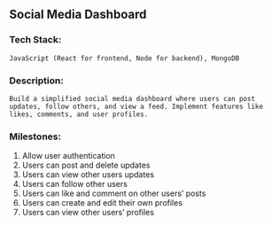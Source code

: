 ## Social Media Dashboard

### Tech Stack:
    JavaScript (React for frontend, Node for backend), MongoDB

### Description:
    Build a simplified social media dashboard where users can post updates, follow others, and view a feed. Implement features like likes, comments, and user profiles.

### Milestones:
1. Allow user authentication
2. Users can post and delete updates
3. Users can view other users updates
4. Users can follow other users
5. Users can like and comment on other users’ posts
6. Users can create and edit their own profiles
7. Users can view other users’ profiles